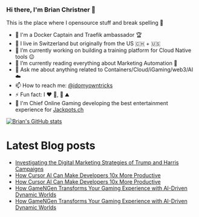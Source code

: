 ### Hi there, I'm Brian Christner 👋
This is the place where I opensource stuff and break spelling :rofl:

- 🐳 I'm a Docker Captain and Traefik ambassador :trophy:
- 📍 I live in Switzerland but originally from the US :switzerland: + :us:
- 🔭 I’m currently working on building a training platform for Cloud Native tools :wink:
- 🌱 I’m currently reading everything about Marketing Automation :book:
- 💬 Ask me about anything related to Containers/Cloud/iGaming/web3/AI :cloud:
- 📫 How to reach me: [@idomyowntricks](https://twitter.com/idomyowntricks)
- ⚡ Fun fact: I :heart: :bicyclist:, :ski: :mountain:
- 🎰 I'm Chief Online Gaming developing the best entertainment experience for [Jackpots.ch](https://www.jackpots.ch)

[![Brian's GitHub stats](https://github-readme-stats.vercel.app/api?username=vegasbrianc&show_icons=true&theme=dark)](https://github.com/anuraghazra/github-readme-stats)


# Latest Blog posts
<!-- BLOG-POST-LIST:START -->
- [Investigating the Digital Marketing Strategies of Trump and Harris Campaigns](https://brianchristner.io/investigating-the-digital-marketing-strategies-of-trump-and-harris-campaigns/)
- [How Cursor AI Can Make Developers 10x More Productive](https://dev.to/vegasbrianc/how-cursor-ai-can-make-developers-10x-more-productive-2oh2)
- [How Cursor AI Can Make Developers 10x More Productive](https://brianchristner.io/how-cursor-ai-can-make-developers-10x-more-productive/)
- [How GameNGen Transforms Your Gaming Experience with AI-Driven Dynamic Worlds](https://dev.to/vegasbrianc/how-gamengen-transforms-your-gaming-experience-with-ai-driven-dynamic-worlds-aea)
- [How GameNGen Transforms Your Gaming Experience with AI-Driven Dynamic Worlds](https://brianchristner.io/how-gamengen-transforms-your-gaming-experience-with-ai-driven-dynamic-worlds-2/)
<!-- BLOG-POST-LIST:END -->
